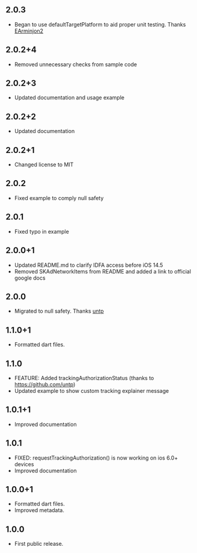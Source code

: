 ## 2.0.3

* Began to use defaultTargetPlatform to aid proper unit testing. Thanks [EArminjon2](https://github.com/EArminjon2)

## 2.0.2+4

* Removed unnecessary checks from sample code 

## 2.0.2+3

* Updated documentation and usage example

## 2.0.2+2

* Updated documentation

## 2.0.2+1

* Changed license to MIT

## 2.0.2

* Fixed example to comply null safety

## 2.0.1

* Fixed typo in example

## 2.0.0+1

* Updated README.md to clarify IDFA access before iOS 14.5
* Removed SKAdNetworkItems from README and added a link to official google docs

## 2.0.0

* Migrated to null safety. Thanks [untp](https://github.com/untp)

## 1.1.0+1

* Formatted dart files.

## 1.1.0

* FEATURE: Added trackingAuthorizationStatus (thanks to https://github.com/untp)
* Updated example to show custom tracking explainer message

## 1.0.1+1

* Improved documentation

## 1.0.1

* FIXED: requestTrackingAuthorization() is now working on ios 6.0+ devices 
* Improved documentation

## 1.0.0+1

* Formatted dart files.
* Improved metadata.

## 1.0.0

* First public release.
